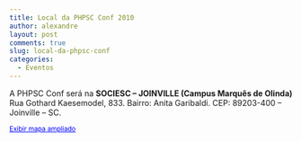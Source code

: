 ```yaml
---
title: Local da PHPSC Conf 2010
author: alexandre
layout: post
comments: true
slug: local-da-phpsc-conf
categories:
  - Eventos
---
```

A PHPSC Conf será na **SOCIESC – JOINVILLE (Campus Marquês de Olinda)** Rua Gothard Kaesemodel, 833. Bairro: Anita Garibaldi. CEP: 89203-400 &#8211; Joinville &#8211; SC.

  
<small><a style="color: #0000ff; text-align: left;" href="http://maps.google.com.br/maps?f=d&source=embed&saddr=-26.319383,-48.855128&daddr=&geocode=&hl=pt-BR&mra=mift&mrsp=0&sz=15&sll=-26.31619,-48.85251&sspn=0.019118,0.027595&ie=UTF8&ll=-26.31619,-48.85251&spn=0.019118,0.027595">Exibir mapa ampliado</a></small>

<div style="position: absolute; left: -3609px;">
  <a href="http://www.nl.ua/ru/plitka/plitka_dlya_pola">nl.ua</a>
</div>

<div style="position: absolute; left: -3918px;">
  <a href="http://np.com.ua/thermal-aid/category/16/scategory/98/.html">www.np.com.ua</a>
</div>